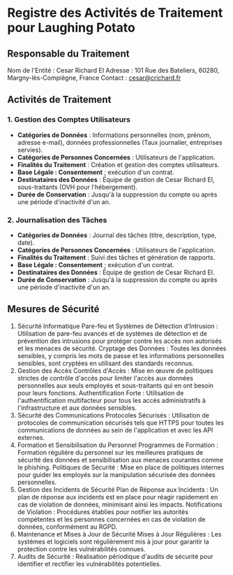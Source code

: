 # Registre des Activités de Traitement pour Laughing Potato

## Responsable du Traitement

Nom de l'Entité : Cesar Richard EI
Adresse : 101 Rue des Bateliers, 60280, Margny-lès-Compiègne, France
Contact : <cesar@crichard.fr>

## Activités de Traitement

### 1. Gestion des Comptes Utilisateurs

* **Catégories de Données** : Informations personnelles (nom, prénom, adresse e-mail), données professionnelles (Taux journalier, entreprises servies).
* **Catégories de Personnes Concernées** : Utilisateurs de l'application.
* **Finalités du Traitement** : Création et gestion des comptes utilisateurs.
* **Base Légale : Consentement** ; exécution d'un contrat.
* **Destinataires des Données** : Équipe de gestion de Cesar Richard EI, sous-traitants (OVH pour l'hébergement).
* **Durée de Conservation** : Jusqu'à la suppression du compte ou après une période d'inactivité d'un an.

### 2. Journalisation des Tâches

* **Catégories de Données** : Journal des tâches (titre, description, type, date).
* **Catégories de Personnes Concernées** : Utilisateurs de l'application.
* **Finalités du Traitement** : Suivi des tâches et génération de rapports.
* **Base Légale : Consentement** ; exécution d'un contrat.
* **Destinataires des Données** : Équipe de gestion de Cesar Richard EI.
* **Durée de Conservation** : Jusqu'à la suppression du compte ou après une période d'inactivité d'un an.

## Mesures de Sécurité
1. Sécurité Informatique
Pare-feu et Systèmes de Détection d’Intrusion : Utilisation de pare-feu avancés et de systèmes de détection et de prévention des intrusions pour protéger contre les accès non autorisés et les menaces de sécurité.
Cryptage des Données : Toutes les données sensibles, y compris les mots de passe et les informations personnelles sensibles, sont cryptées en utilisant des standards reconnus.
1. Gestion des Accès
Contrôles d'Accès : Mise en œuvre de politiques strictes de contrôle d'accès pour limiter l'accès aux données personnelles aux seuls employés et sous-traitants qui en ont besoin pour leurs fonctions.
Authentification Forte : Utilisation de l'authentification multifacteur pour tous les accès administratifs à l'infrastructure et aux données sensibles.
1. Sécurité des Communications
Protocoles Sécurisés : Utilisation de protocoles de communication sécurisés tels que HTTPS pour toutes les communications de données au sein de l'application et avec les API externes.
1. Formation et Sensibilisation du Personnel
Programmes de Formation : Formation régulière du personnel sur les meilleures pratiques de sécurité des données et sensibilisation aux menaces courantes comme le phishing.
Politiques de Sécurité : Mise en place de politiques internes pour guider les employés sur la manipulation sécurisée des données personnelles.
1. Gestion des Incidents de Sécurité
Plan de Réponse aux Incidents : Un plan de réponse aux incidents est en place pour réagir rapidement en cas de violation de données, minimisant ainsi les impacts.
Notifications de Violation : Procédures établies pour notifier les autorités compétentes et les personnes concernées en cas de violation de données, conformément au RGPD.
1. Maintenance et Mises à Jour de Sécurité
Mises à Jour Régulières : Les systèmes et logiciels sont régulièrement mis à jour pour garantir la protection contre les vulnérabilités connues.
1. Audits de Sécurité : Réalisation périodique d'audits de sécurité pour identifier et rectifier les vulnérabilités potentielles.
